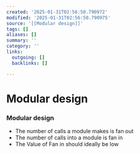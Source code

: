 ```yaml
---
created: '2025-01-31T02:56:50.790972'
modified: '2025-01-31T02:56:50.790975'
source: '[[Modular design]]'
tags: []
aliases: []
summary: ''
category: ''
links:
  outgoing: []
  backlinks: []

---
```


# Modular design

### Modular design 
- The number of calls a module makes is fan out
- The number of calls into a module is fan in
- The Value of Fan in should ideally be low